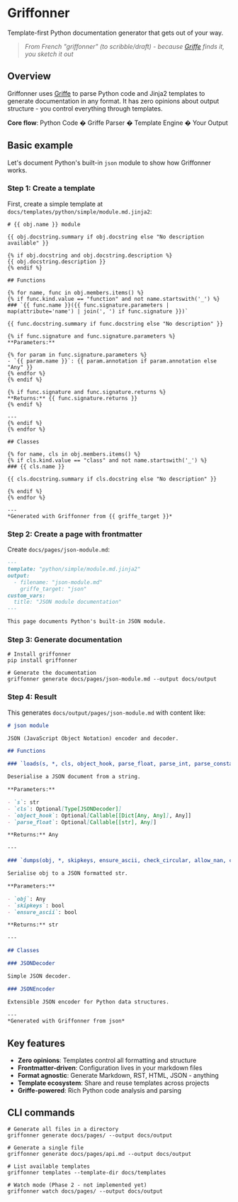 # Griffonner

Template-first Python documentation generator that gets out of your way.

> *From French "griffonner" (to scribble/draft) - because [Griffe](https://mkdocstrings.github.io/griffe/) finds it, you sketch it out*

## Overview

Griffonner uses [Griffe](https://mkdocstrings.github.io/griffe/) to parse Python code and Jinja2 templates to generate documentation in any format. It has zero opinions about output structure - you control everything through templates.

**Core flow**: Python Code � Griffe Parser � Template Engine � Your Output

## Basic example

Let's document Python's built-in `json` module to show how Griffonner works.

### Step 1: Create a template

First, create a simple template at `docs/templates/python/simple/module.md.jinja2`:

```jinja2
# {{ obj.name }} module

{{ obj.docstring.summary if obj.docstring else "No description available" }}

{% if obj.docstring and obj.docstring.description %}
{{ obj.docstring.description }}
{% endif %}

## Functions

{% for name, func in obj.members.items() %}
{% if func.kind.value == "function" and not name.startswith('_') %}
### `{{ func.name }}({{ func.signature.parameters | map(attribute='name') | join(', ') if func.signature }})`

{{ func.docstring.summary if func.docstring else "No description" }}

{% if func.signature and func.signature.parameters %}
**Parameters:**

{% for param in func.signature.parameters %}
- `{{ param.name }}`: {{ param.annotation if param.annotation else "Any" }}
{% endfor %}
{% endif %}

{% if func.signature and func.signature.returns %}
**Returns:** {{ func.signature.returns }}
{% endif %}

---
{% endif %}
{% endfor %}

## Classes  

{% for name, cls in obj.members.items() %}
{% if cls.kind.value == "class" and not name.startswith('_') %}
### {{ cls.name }}

{{ cls.docstring.summary if cls.docstring else "No description" }}

{% endif %}
{% endfor %}

---
*Generated with Griffonner from {{ griffe_target }}*
```

### Step 2: Create a page with frontmatter

Create `docs/pages/json-module.md`:

```markdown
---
template: "python/simple/module.md.jinja2"
output:
  - filename: "json-module.md"
    griffe_target: "json"
custom_vars:
  title: "JSON module documentation"
---

This page documents Python's built-in JSON module.
```

### Step 3: Generate documentation

```shell
# Install griffonner
pip install griffonner

# Generate the documentation
griffonner generate docs/pages/json-module.md --output docs/output
```

### Step 4: Result

This generates `docs/output/pages/json-module.md` with content like:

```markdown
# json module

JSON (JavaScript Object Notation) encoder and decoder.

## Functions

### `loads(s, *, cls, object_hook, parse_float, parse_int, parse_constant, object_pairs_hook, **kw)`

Deserialise a JSON document from a string.

**Parameters:**

- `s`: str
- `cls`: Optional[Type[JSONDecoder]]
- `object_hook`: Optional[Callable[[Dict[Any, Any]], Any]]
- `parse_float`: Optional[Callable[[str], Any]]

**Returns:** Any

---

### `dumps(obj, *, skipkeys, ensure_ascii, check_circular, allow_nan, cls, indent, separators, default, sort_keys, **kw)`

Serialise obj to a JSON formatted str.

**Parameters:**

- `obj`: Any
- `skipkeys`: bool
- `ensure_ascii`: bool

**Returns:** str

---

## Classes

### JSONDecoder

Simple JSON decoder.

### JSONEncoder  

Extensible JSON encoder for Python data structures.

---
*Generated with Griffonner from json*
```

## Key features

- **Zero opinions**: Templates control all formatting and structure
- **Frontmatter-driven**: Configuration lives in your markdown files  
- **Format agnostic**: Generate Markdown, RST, HTML, JSON - anything
- **Template ecosystem**: Share and reuse templates across projects
- **Griffe-powered**: Rich Python code analysis and parsing

## CLI commands

```shell
# Generate all files in a directory
griffonner generate docs/pages/ --output docs/output

# Generate a single file
griffonner generate docs/pages/api.md --output docs/output

# List available templates
griffonner templates --template-dir docs/templates

# Watch mode (Phase 2 - not implemented yet)
griffonner watch docs/pages/ --output docs/output
```

